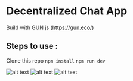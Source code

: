 
# Decentralized Chat App
Build with GUN js (https://gun.eco/)

## Steps to use : 
Clone this repo
`npm install`
`npm run dev`


![alt text](https://github.com/[username]/[reponame]/blob/[branch]/image.jpg?raw=true)
![alt text](https://github.com/[username]/[reponame]/blob/[branch]/image.jpg?raw=true)
![alt text](https://github.com/[username]/[reponame]/blob/[branch]/image.jpg?raw=true)
